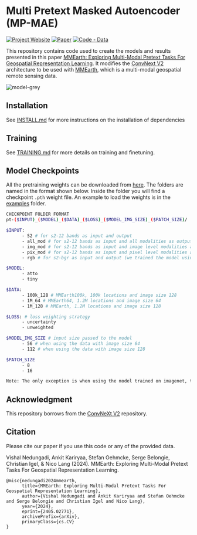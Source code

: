 # Multi Pretext Masked Autoencoder (MP-MAE)




[![Project Website](https://img.shields.io/badge/Project%20Website-8A2BE2)](https://vishalned.github.io/mmearth)
[![Paper](https://img.shields.io/badge/arXiv-2405.02771-blue)](https://arxiv.org/abs/2405.02771)
[![Code - Data](https://img.shields.io/badge/Code%20--%20Data-darkgreen)](https://github.com/vishalned/MMEarth-data/tree/main)

This repository contains code used to create the models and results presented in this paper [MMEarth: Exploring Multi-Modal Pretext Tasks For Geospatial Representation Learning](https://arxiv.org/abs/2405.02771). It modifies the [ConvNext V2](https://arxiv.org/abs/2301.00808) architecture to be used with [MMEarth](https://github.com/vishalned/MMEarth-data), which is a multi-modal geospatial remote sensing data. 

![model-grey](https://github.com/vishalned/MMEarth-train/assets/27778126/d7defca4-f603-4f00-af7d-f18e4fb3be84)

## Installation
See [INSTALL.md](https://github.com/vishalned/MMEarth-train/blob/main/INSTALL.md) for more instructions on the installation of dependencies


## Training 
See [TRAINING.md](https://github.com/vishalned/MMEarth-train/blob/main/TRAINING.md) for more details on training and finetuning. 

## Model Checkpoints
All the pretraining weights can be downloaded from [here](https://sid.erda.dk/sharelink/g23YOnaaTp). The folders are named in the format shown below. Inside the folder you will find a checkpoint `.pth` weight file. An example to load the weights is in the [examples](https://github.com/vishalned/MMEarth-train/tree/main/examples) folder.

```sh
CHECKPOINT FOLDER FORMAT
pt-($INPUT)_($MODEL)_($DATA)_($LOSS)_($MODEL_IMG_SIZE)_($PATCH_SIZE)/

$INPUT:
      - S2 # for s2-12 bands as input and output
      - all_mod # for s2-12 bands as input and all modalities as output
      - img_mod # for s2-12 bands as input and image level modalities as output
      - pix_mod # for s2-12 bands as input and pixel level modalities as output
      - rgb # for s2-bgr as input and output (we trained the model using bgr ordering)

$MODEL:
      - atto
      - tiny

$DATA:
      - 100k_128 # MMEarth100k, 100k locations and image size 128
      - 1M_64 # MMEarth64, 1.2M locations and image size 64
      - 1M_128 # MMEarth, 1.2M locations and image size 128

$LOSS: # loss weighting strategy
      - uncertainty
      - unweighted

$MODEL_IMG_SIZE # input size passed to the model
      - 56 # when using the data with image size 64
      - 112 # when using the data with image size 128

$PATCH_SIZE
      - 8
      - 16

Note: The only exception is when using the model trained on imagenet, the folder path is pt-imagenet_atto_200epochs_224_32/

```



## Acknowledgment
This repository borrows from the [ConvNeXt V2](https://github.com/facebookresearch/ConvNeXt-V2/tree/main) repository.

## Citation
Please cite our paper if you use this code or any of the provided data.

Vishal Nedungadi, Ankit Kariryaa, Stefan Oehmcke, Serge Belongie, Christian Igel, & Nico Lang (2024). MMEarth: Exploring Multi-Modal Pretext Tasks For Geospatial Representation Learning.
```
@misc{nedungadi2024mmearth,
      title={MMEarth: Exploring Multi-Modal Pretext Tasks For Geospatial Representation Learning},
      author={Vishal Nedungadi and Ankit Kariryaa and Stefan Oehmcke and Serge Belongie and Christian Igel and Nico Lang},
      year={2024},
      eprint={2405.02771},
      archivePrefix={arXiv},
      primaryClass={cs.CV}
}
```


